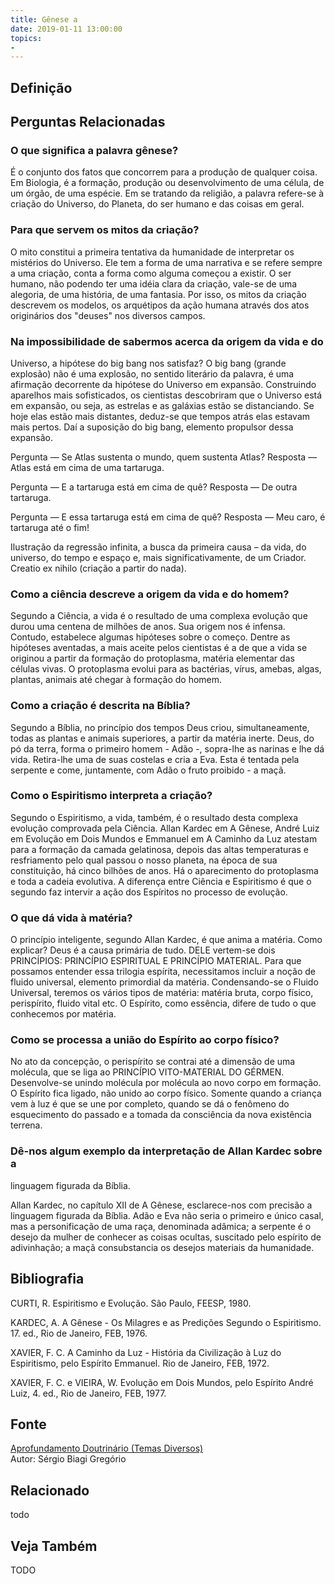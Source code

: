 ```yaml
---
title: Gênese a
date: 2019-01-11 13:00:00
topics: 
- 
---
```


## Definição


## Perguntas Relacionadas

### O que significa a palavra gênese?
É o conjunto dos fatos que concorrem para a produção de qualquer coisa.
Em Biologia, é a formação, produção ou desenvolvimento de uma célula, de
um órgão, de uma espécie. Em se tratando da religião, a palavra
refere-se à criação do Universo, do Planeta, do ser humano e das coisas
em geral.

### Para que servem os mitos da criação?
O mito constitui a primeira tentativa da humanidade de interpretar os
mistérios do Universo. Ele tem a forma de uma narrativa e se refere
sempre a uma criação, conta a forma como alguma começou a existir. O ser
humano, não podendo ter uma idéia clara da criação, vale-se de uma
alegoria, de uma história, de uma fantasia. Por isso, os mitos da
criação descrevem os modelos, os arquétipos da ação humana através dos
atos originários dos "deuses" nos diversos campos.

### Na impossibilidade de sabermos acerca da origem da vida e do
Universo, a hipótese do big bang nos satisfaz?
O big bang (grande explosão) não é uma explosão, no sentido literário
da palavra, é uma afirmação decorrente da hipótese do Universo em
expansão. Construindo aparelhos mais sofisticados, os cientistas
descobriram que o Universo está em expansão, ou seja, as estrelas e as
galáxias estão se distanciando. Se hoje elas estão mais distantes,
deduz-se que tempos atrás elas estavam mais pertos. Daí a suposição do
big bang, elemento propulsor dessa expansão.

Pergunta — Se Atlas sustenta o mundo, quem sustenta Atlas?
Resposta — Atlas está em cima de uma tartaruga.

Pergunta — E a tartaruga está em cima de quê?
Resposta — De outra tartaruga.

Pergunta — E essa tartaruga está em cima de quê?
Resposta — Meu caro, é tartaruga até o fim!

Ilustração da regressão infinita, a busca da primeira causa – da vida,
do universo, do tempo e espaço e, mais significativamente, de um
Criador. Creatio ex nihilo (criação a partir do nada).

### Como a ciência descreve a origem da vida e do homem?
Segundo a Ciência, a vida é o resultado de uma complexa evolução que
durou uma centena de milhões de anos. Sua origem nos é infensa. Contudo,
estabelece algumas hipóteses sobre o começo. Dentre as hipóteses
aventadas, a mais aceite pelos cientistas é a de que a vida se originou
a partir da formação do protoplasma, matéria elementar das células
vivas. O protoplasma evolui para as bactérias, vírus, amebas, algas,
plantas, animais até chegar à formação do homem.

### Como a criação é descrita na Bíblia?
Segundo a Bíblia, no princípio dos tempos Deus criou,
simultaneamente, todas as plantas e animais superiores, a partir da
matéria inerte. Deus, do pó da terra, forma o primeiro homem - Adão -,
sopra-lhe as narinas e lhe dá vida. Retira-lhe uma de suas costelas e
cria a Eva. Esta é tentada pela serpente e come, juntamente, com Adão o
fruto proibido - a maçã.

### Como o Espiritismo interpreta a criação?
Segundo o Espiritismo, a vida, também, é o resultado desta complexa
evolução comprovada pela Ciência. Allan Kardec em A Gênese, André Luiz
em Evolução em Dois Mundos e Emmanuel em A Caminho da Luz atestam
para a formação da camada gelatinosa, depois das altas temperaturas e
resfriamento pelo qual passou o nosso planeta, na época de sua
constituição, há cinco bilhões de anos. Há o aparecimento do protoplasma
e toda a cadeia evolutiva. A diferença entre Ciência e Espiritismo é que
o segundo faz intervir a ação dos Espíritos no processo de evolução.

### O que dá vida à matéria?
O princípio inteligente, segundo Allan Kardec, é que anima a matéria.
Como explicar? Deus é a causa primária de tudo. DELE vertem-se dois
PRINCÍPIOS: PRINCÍPIO ESPIRITUAL E PRINCÍPIO MATERIAL. Para que possamos
entender essa trilogia espírita, necessitamos incluir a noção de fluido
universal, elemento primordial da matéria. Condensando-se o Fluido
Universal, teremos os vários tipos de matéria: matéria bruta, corpo
físico, perispírito, fluido vital etc. O Espírito, como essência, difere
de tudo o que conhecemos por matéria.

### Como se processa a união do Espírito ao corpo físico?
No ato da concepção, o perispírito se contrai até a dimensão de uma
molécula, que se liga ao PRINCÍPIO VITO-MATERIAL DO GÉRMEN.
Desenvolve-se unindo molécula por molécula ao novo corpo em formação. O
Espírito fica ligado, não unido ao corpo físico. Somente quando a
criança vem à luz é que se une por completo, quando se dá o fenômeno do
esquecimento do passado e a tomada da consciência da nova existência
terrena.

### Dê-nos algum exemplo da interpretação de Allan Kardec sobre a
linguagem figurada da Bíblia.

Allan Kardec, no capítulo XII de A Gênese, esclarece-nos com precisão
a linguagem figurada da Bíblia. Adão e Eva não seria o primeiro e único
casal, mas a personificação de uma raça, denominada adâmica; a serpente
é o desejo da mulher de conhecer as coisas ocultas, suscitado pelo
espírito de adivinhação; a maçã consubstancia os desejos materiais da
humanidade.







## Bibliografia

CURTI, R. Espiritismo e Evolução. São Paulo, FEESP, 1980.

KARDEC, A. A Gênese - Os Milagres e as Predições Segundo o
Espiritismo. 17. ed., Rio de Janeiro, FEB, 1976.

XAVIER, F. C. A Caminho da Luz - História da Civilização à Luz do
Espiritismo, pelo Espírito Emmanuel. Rio de Janeiro, FEB, 1972.

XAVIER, F. C. e VIEIRA, W. Evolução em Dois Mundos, pelo Espírito
André Luiz, 4. ed., Rio de Janeiro, FEB, 1977.

## Fonte
[Aprofundamento Doutrinário (Temas Diversos)](https://sites.google.com/view/aprofundamentodoutrinario/gênese-a)  
Autor: Sérgio Biagi Gregório



## Relacionado
todo

## Veja Também
TODO


